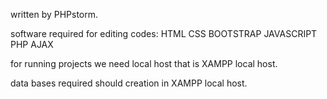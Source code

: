 written by PHPstorm.


software required for editing codes:
HTML
CSS
BOOTSTRAP
JAVASCRIPT
PHP
AJAX





for running projects we need local host that is XAMPP local host.



data bases required should creation in XAMPP local host.